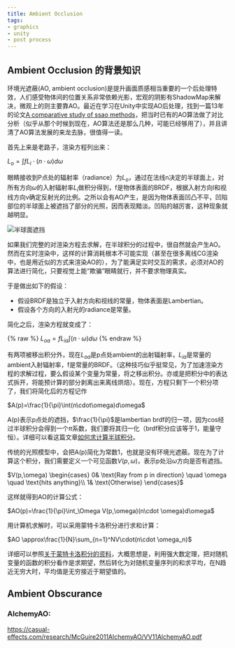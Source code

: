 ```yaml
---
title: Ambient Occlusion
tags:
- graphics
- unity
- post process
---
```

## Ambient Occlusion 的背景知识

环境光遮蔽(AO, ambient occlusion)是提升画面质感相当重要的一个后处理特效，人们感受物体间的位置关系非常依赖光影，宏观的阴影有ShadowMap来解决，微观上的则主要靠AO。最近在学习在Unity中实现AO后处理，找到一篇13年的论文[A comparative study of ssao methods](https://www.gamedevs.org/uploads/comparative-study-of-ssao-methods.pdf)，把当时已有的AO算法做了对比分析（似乎从那个时候到现在，AO算法还是那么几种，可能已经够用了），并且讲清了AO算法发展的来龙去脉，很值得一读。

首先上来是老路子，渲染方程列出来：

$L_o=\int fL_i\cdot(n\cdot\omega)d\omega$

眼睛接收到P点处的辐射率（radiance）为$L_o$，通过在法线n决定的半球面上，对所有方向$\omega$的入射辐射率$L_i$做积分得到，f是物体表面的BRDF，根据入射方向l和视线方向v确定反射光的比例。之所以会有AO产生，是因为物体表面凹凸不平，凹陷部位的半球面上被遮挡了部分的光照，因而表现黯淡。凹陷的越厉害，这种现象就越明显。

![半球面遮挡](https://bl3301files.storage.live.com/y4mL3up2eBBjrXw_e-MkVyXraz030aLqD___CBg0iM0wFaMAh9HimDeCaqW4oi23k6BW5xUmLcWJyDlh0wpfdysGht19E8-qcyHgrY-DhXLIRiqNGeY_iAvX_jKG-axusO3o44JuqZ7VQd2JRjSvz3WtS_BWY-S0Y5kPDSkPLJeqtRiW4G1Y_WUgymiECDad2Uv?width=574&height=376&cropmode=none)

如果我们完整的对渲染方程去求解，在半球积分的过程中，很自然就会产生AO。然而在实时渲染中，这样的计算消耗根本不可能实现（甚至在很多离线CG渲染中，也是用近似的方式来渲染AO的），为了能满足实时交互的需求，必须对AO的算法进行简化，只要视觉上能“欺骗”眼睛就行，并不要求物理真实。

于是做出如下的假设：

* 假设BRDF是独立于入射方向和视线的常量，物体表面是Lambertian。
* 假设各个方向的入射光的radiance是常量。

简化之后，渲染方程就变成了：

{% raw %}
$L_{oa}=fL_{ia}\int(n\cdot\omega)d\omega$
{% endraw %}

有两项被移出积分外，现在$L_{oa}$是p点处ambient的出射辐射率，$L_{ia}$是常量的ambient入射辐射率，f是常量的BRDF。（这种技巧似乎挺常见，为了加速渲染方程的求解过程，要么假设某个变量为常量，将之移出积分。亦或是把积分中的表达式拆开，将能预计算的部分剥离出来离线烘焙）。现在，方程只剩下一个积分项了，我们将简化后的方程记作

$A(p)=\frac{1}{\pi}\int(n\cdot\omega)d\omega$


A(p)表示p点处的遮挡，$\frac{1}{\pi}$是lambertian brdf的归一项，因为cos经过半球积分会得到一个$\pi$系数，我们要将其归一化（brdf积分应该等于1，能量守恒）。详细可以看这篇文章[如何求计算半球积分](http://www.pbr-book.org/3ed-2018/Color_and_Radiometry/Working_with_Radiometric_Integrals.html)。

传统的光照模型中，会把A(p)简化为常数1，也就是没有环境光遮蔽。现在为了计算这个积分，我们需要定义一个可见函数$V(p,\omega)$，表示p处沿$\omega$方向是否有遮挡。

$V(p,\omega)
\begin{cases}
0& \text{Ray from p in direction} \quad \omega \quad \text{hits anything}\\
1& \text{Otherwise}
\end{cases}$

这样就得到AO的计算公式：

$AO(p)=\frac{1}{\pi}\int_\Omega V(p,\omega)(n\cdot \omega)d\omega$

用计算机求解时，可以采用蒙特卡洛积分进行求和计算：

$AO \approx\frac{1}{N}\sum_{n=1}^NV\cdot(n\cdot \omega_n)$

详细可以参照[关于蒙特卡洛积分的资料](https://blog.csdn.net/hellocsz/article/details/94400402)，大概思想是，利用强大数定理，把对随机变量的函数的积分看作是求期望，然后转化为对随机变量序列的和求平均，在N趋近无穷大时，平均值是无穷接近于期望值的。

## Ambient Obscurance



### AlchemyAO:
 https://casual-effects.com/research/McGuire2011AlchemyAO/VV11AlchemyAO.pdf